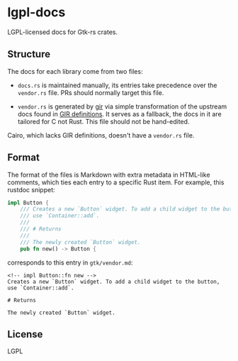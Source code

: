 # lgpl-docs

LGPL-licensed docs for Gtk-rs crates.

## Structure

The docs for each library come from two files:

 * `docs.rs` is maintained manually, its entries take precedence over the
   `vendor.rs` file. PRs should normally target this file.

 * `vendor.rs` is generated by [gir] via simple transformation of the upstream
   docs found in [GIR definitions]. It serves as a fallback, the docs in it are
   tailored for C not Rust. This file should not be hand-edited.

Cairo, which lacks GIR definitions, doesn't have a `vendor.rs` file.

[GIR definitions]: https://github.com/gtk-rs/gir-files
[gir]: https://github.com/gtk-rs/gir

## Format

The format of the files is Markdown with extra metadata in HTML-like comments,
which ties each entry to a specific Rust item. For example, this rustdoc
snippet:

```rust
impl Button {
    /// Creates a new `Button` widget. To add a child widget to the button,
    /// use `Container::add`.
    ///
    /// # Returns
    ///
    /// The newly created `Button` widget.
    pub fn new() -> Button {
```

corresponds to this entry in `gtk/vendor.md`:

```
<!-- impl Button::fn new -->
Creates a new `Button` widget. To add a child widget to the button,
use `Container::add`.

# Returns

The newly created `Button` widget.
```

## License

LGPL
